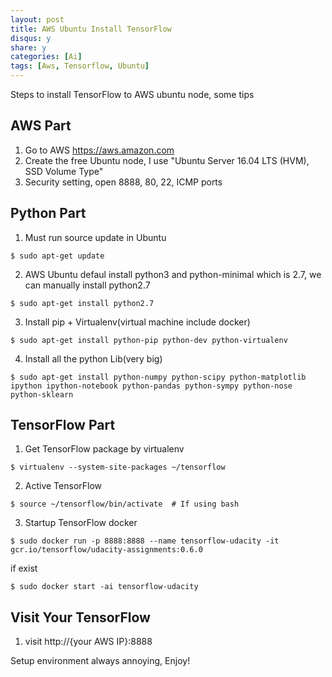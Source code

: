 ```yaml
---
layout: post
title: AWS Ubuntu Install TensorFlow
disqus: y
share: y
categories: [Ai]
tags: [Aws, Tensorflow, Ubuntu]
---
```


Steps to install TensorFlow to AWS ubuntu node, some tips

AWS Part
---------------------
1. Go to AWS https://aws.amazon.com
2. Create the free Ubuntu node, I use "Ubuntu Server 16.04 LTS (HVM), SSD Volume Type"
3. Security setting, open 8888, 80, 22, ICMP ports

Python Part
---------------------
1. Must run source update in Ubuntu

```shell
$ sudo apt-get update
```
2. AWS Ubuntu defaul install python3 and python-minimal which is 2.7, we can manually install python2.7

```shell
$ sudo apt-get install python2.7
```
3. Install pip + Virtualenv(virtual machine include docker)

```shell
$ sudo apt-get install python-pip python-dev python-virtualenv
```
4. Install all the python Lib(very big)

```shell
$ sudo apt-get install python-numpy python-scipy python-matplotlib ipython ipython-notebook python-pandas python-sympy python-nose python-sklearn
```

TensorFlow Part
---------------------
1. Get TensorFlow package by virtualenv

```shell
$ virtualenv --system-site-packages ~/tensorflow
```
2. Active TensorFlow

```shell
$ source ~/tensorflow/bin/activate  # If using bash
```
3. Startup TensorFlow docker

```shell
$ sudo docker run -p 8888:8888 --name tensorflow-udacity -it gcr.io/tensorflow/udacity-assignments:0.6.0
```
if exist

```shell
$ sudo docker start -ai tensorflow-udacity
```

Visit Your TensorFlow
---------------------
1. visit http://{your AWS IP}:8888

Setup environment always annoying, Enjoy! 
